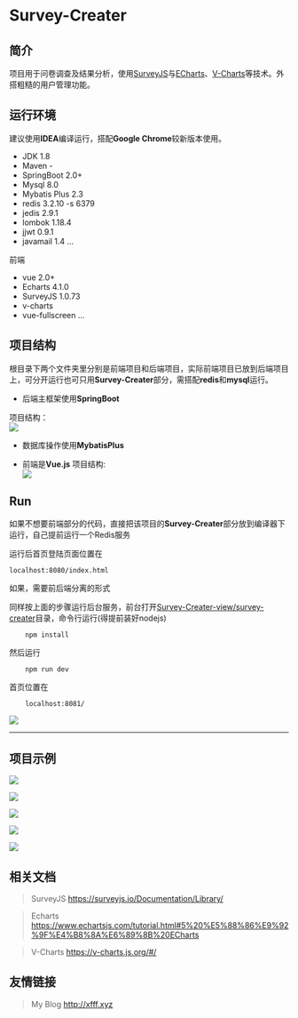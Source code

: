 # Survey-Creater


## 简介
项目用于问卷调查及结果分析，使用[SurveyJS](https://github.com/surveyjs/surveyjs)与[ECharts](https://www.echartsjs.com/index.html)、[V-Charts](https://codesandbox.io/s/z69myovqzx)等技术。外搭粗糙的用户管理功能。


## 运行环境

建议使用**IDEA**编译运行，搭配**Google Chrome**较新版本使用。

 - JDK 1.8
 - Maven -
 - SpringBoot 2.0+
 - Mysql 8.0
 - Mybatis Plus 2.3
 - redis 3.2.10 -s 6379
 - jedis 2.9.1
 - lombok 1.18.4
 - jjwt 0.9.1
 - javamail 1.4
...
 
 前端

- vue 2.0+
- Echarts 4.1.0
- SurveyJS 1.0.73
- v-charts
- vue-fullscreen
...


## 项目结构

根目录下两个文件夹里分别是前端项目和后端项目，实际前端项目已放到后端项目上，可分开运行也可只用**Survey-Creater**部分，需搭配**redis**和**mysql**运行。

 - 后端主框架使用**SpringBoot**

项目结构：<br/>
![](http://ww1.sinaimg.cn/large/006azB5Sly1g1h7dxenrzj30by0jzq3n.jpg)

 - 数据库操作使用**MybatisPlus**

 - 前端是**Vue.js**
项目结构:<br/>
![](http://ww1.sinaimg.cn/large/006azB5Sly1g0zteook51j308i0ieglz.jpg)


## Run

如果不想要前端部分的代码，直接把该项目的**Survey-Creater**部分放到编译器下运行，自己提前运行一个Redis服务

运行后首页登陆页面位置在

	localhost:8080/index.html

如果，需要前后端分离的形式

同样按上面的步骤运行后台服务，前台打开[Survey-Creater-view/survey-creater](https://github.com/HolyDogs/Survey-Creater/tree/master/Survey-Creater-view/survey-creater "This path skips through empty directories")目录，命令行运行(得提前装好nodejs)

		npm install
然后运行

		npm run dev

首页位置在

		localhost:8081/


![](http://ww1.sinaimg.cn/large/006azB5Sly1g0zstirvn8j31hc0q1gov.jpg)



----





## 项目示例
![](http://ww1.sinaimg.cn/large/006azB5Sly1g14sb52ncsj31h80p341i.jpg)

![](http://ww1.sinaimg.cn/large/006azB5Sly1g14sdrf30tj31hb0pcgqt.jpg)

![](http://ww1.sinaimg.cn/large/006azB5Sly1g0zt38m3dyj31hc0pt140.jpg)

![](http://ww1.sinaimg.cn/large/006azB5Sly1g0zt46bx6hj31hc0kxdo4.jpg)

![](http://ww1.sinaimg.cn/large/006azB5Sly1g0zt5bkbdqj31hc0gfaby.jpg)

## 相关文档

>SurveyJS https://surveyjs.io/Documentation/Library/

>Echarts https://www.echartsjs.com/tutorial.html#5%20%E5%88%86%E9%92%9F%E4%B8%8A%E6%89%8B%20ECharts

>V-Charts https://v-charts.js.org/#/


## 友情链接

>My Blog http://xfff.xyz
